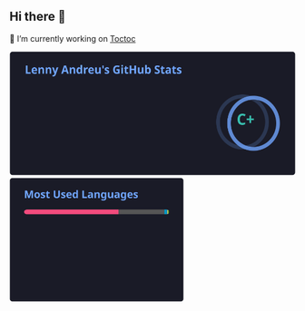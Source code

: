 ## Hi there 👋
🔭 I’m currently working on [Toctoc](https://toctoc.com)
<p>
<img height="220rem" src="https://raw.githubusercontent.com/lennyhans/lennyhans/refs/heads/main/gh-stats.svg" alt="User's GitHub stats"/>
<img height="220rem" src="https://raw.githubusercontent.com/lennyhans/lennyhans/refs/heads/main/gh-stats-language.svg" alt="User's GitHub stats-languague"/>
</p>
<!--
**lennyhans/lennyhans** is a ✨ _special_ ✨ repository because its `README.md` (this file) appears on your GitHub profile.

Here are some ideas to get you started:

- 🔭 I’m currently working on ...
- 🌱 I’m currently learning ...
- 👯 I’m looking to collaborate on ...
- 🤔 I’m looking for help with ...
- 💬 Ask me about ...
- 📫 How to reach me: ...
- 😄 Pronouns: ...
- ⚡ Fun fact: ...
-->
